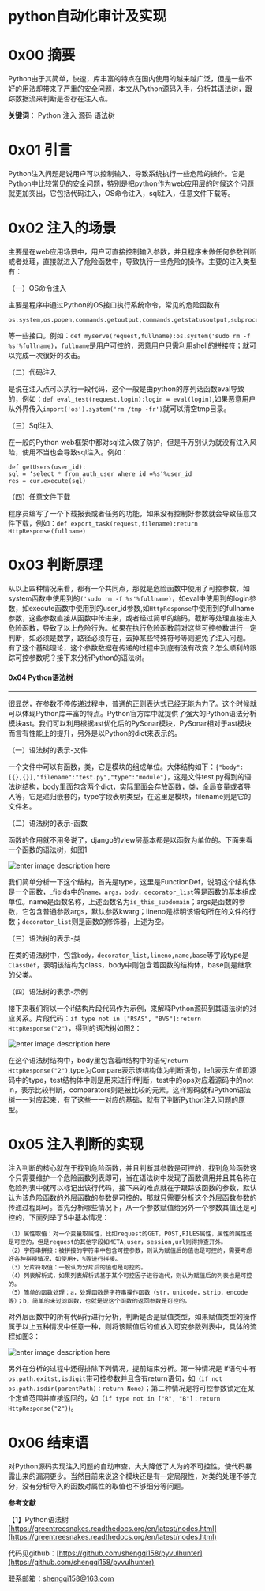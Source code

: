 # python自动化审计及实现

0x00 摘要
=====

Python由于其简单，快速，库丰富的特点在国内使用的越来越广泛，但是一些不好的用法却带来了严重的安全问题，本文从Python源码入手，分析其语法树，跟踪数据流来判断是否存在注入点。

**关键词**： Python 注入 源码 语法树

0x01 引言
=====

Python注入问题是说用户可以控制输入，导致系统执行一些危险的操作。它是Python中比较常见的安全问题，特别是把python作为web应用层的时候这个问题就更加突出，它包括代码注入，OS命令注入，sql注入，任意文件下载等。

0x02 注入的场景
=====

主要是在web应用场景中，用户可直接控制输入参数，并且程序未做任何参数判断或者处理，直接就进入了危险函数中，导致执行一些危险的操作。主要的注入类型有：

（一）OS命令注入

主要是程序中通过Python的OS接口执行系统命令，常见的危险函数有

```
os.system,os.popen,commands.getoutput,commands.getstatusoutput,subprocess

```

等一些接口。例如：`def myserve(request,fullname):os.system('sudo rm -f %s'%fullname)`，`fullname`是用户可控的，恶意用户只需利用shell的拼接符；就可以完成一次很好的攻击。

（二）代码注入

是说在注入点可以执行一段代码，这个一般是由python的序列话函数eval导致的，例如：`def eval_test(request,login):login = eval(login)`,如果恶意用户从外界传入`import('os').system('rm /tmp -fr')`就可以清空tmp目录。

（三）Sql注入

在一般的Python web框架中都对sql注入做了防护，但是千万别认为就没有注入风险，使用不当也会导致sql注入。例如：

```
def getUsers(user_id):
sql = ‘select * from auth_user where id =%s’%user_id
res = cur.execute(sql)

```

（四）任意文件下载

程序员编写了一个下载报表或者任务的功能，如果没有控制好参数就会导致任意文件下载，例如：`def export_task(request,filename):return HttpResponse(fullname)`

0x03 判断原理
=====

从以上四种情况来看，都有一个共同点，那就是危险函数中使用了可控参数，如system函数中使用到的`('sudo rm -f %s'%fullname)`，如eval中使用到的login参数，如execute函数中使用到的user_id参数,如`HttpResponse`中使用到的fullname参数，这些参数直接从函数中传进来，或者经过简单的编码，截断等处理直接进入危险函数，导致了以上危险行为。如果在执行危险函数前对这些可控参数进行一定判断，如必须是数字，路径必须存在，去掉某些特殊符号等则避免了注入问题。 有了这个基础理论，这个参数数据在传递的过程中到底有没有改变？怎么顺利的跟踪可控参数呢？接下来分析Python的语法树。

#### 0x04 Python语法树

* * *

很显然，在参数不停传递过程中，普通的正则表达式已经无能为力了。这个时候就可以体现Python库丰富的特点。Python官方库中就提供了强大的Python语法分析模块ast。我们可以利用根据ast优化后的PySonar模块，PySonar相对于ast模块而言有性能上的提升，另外是以Python的dict来表示的。

（一）语法树的表示-文件

一个文件中可以有函数，类，它是模块的组成单位。大体结构如下：`{"body":[{},{}],"filename":"test.py","type":"module"}`，这是文件test.py得到的语法树结构，body里面包含两个dict，实际里面会存放函数，类，全局变量或者导入等，它是递归嵌套的，type字段表明类型，在这里是模块，filename则是它的文件名。

（二）语法树的表示-函数

函数的作用就不用多说了，django的view层基本都是以函数为单位的。下面来看一个函数的语法树，如图1

![enter image description here](http://drops.javaweb.org/uploads/images/2ce20152ce332f846f6962b8185b4678d33d29fb.jpg)

我们简单分析一下这个结构，首先是type，这里是FunctionDef，说明这个结构体是一个函数，_fields中的`name，args，body，decorator_list`等是函数的基本组成单位。name是函数名称，上述函数名为`is_this_subdomain`；args是函数的参数，它包含普通参数args，默认参数kwarg；lineno是标明该语句所在的文件的行数；`decorator_list`则是函数的修饰器，上述为空。

（三）语法树的表示-类

在类的语法树中，包含`body，decorator_list,lineno,name,base`等字段type是`ClassDef`，表明该结构为class，body中则包含着函数的结构体，base则是继承的父类。

（四）语法树的表示-示例

接下来我们将以一个if结构片段代码作为示例，来解释Python源码到其语法树的对应关系。片段代码：`if type not in ["RSAS", "BVS"]:return HttpResponse("2")`，得到的语法树如图2：

![enter image description here](http://drops.javaweb.org/uploads/images/01a46448a6a5719b2ded6d1e35771c646ac6cc41.jpg)

在这个语法树结构中，body里包含着if结构中的语句`return HttpResponse("2")`,type为Compare表示该结构体为判断语句，left表示左值即源码中的type，test结构体中则是用来进行if判断，test中的ops对应着源码中的not in，表示比较判断，comparators则是被比较的元素。这样源码就和Python语法树一一对应起来，有了这些一一对应的基础，就有了判断Python注入问题的原型。

0x05 注入判断的实现
=====

注入判断的核心就在于找到危险函数，并且判断其参数是可控的，找到危险函数这个只需要维护一个危险函数列表即可，当在语法树中发现了函数调用并且其名称在危险列表中就可以标记出该行代码，接下来的难点就在于跟踪该函数的参数，默认认为该危险函数的外层函数的参数是可控的，那就只需要分析这个外层函数参数的传递过程即可。首先分析哪些情况下，从一个参数赋值给另外一个参数其值还是可控的，下面列举了5中基本情况：

```
（1）属性取值：对一个变量取属性，比如request的GET，POST,FILES属性，属性的属性还是可控的，但是request的其他字段如META,user，session,url则得排查开外。 
（2）字符串拼接：被拼接的字符串中包含可控参数，则认为赋值后的值也是可控的，需要考虑好各种拼接情况，如使用+，%等进行拼接。 
（3）分片符取值：一般认为分片后的值也是可控的。 
（4）列表解析式，如果列表解析式基于某个可控因子进行迭代，则认为赋值后的列表也是可控的。 
（5）简单的函数处理：a，处理函数是字符串操作函数（str，unicode，strip，encode等）；b，简单的未过滤函数，也就是说这个函数的返回参数是可控的。 

```

对外层函数中的所有代码行进行分析，判断是否是赋值类型，如果赋值类型的操作属于以上五种情况中任意一种，则将该赋值后的值放入可变参数列表中，具体的流程如图3：

![enter image description here](http://drops.javaweb.org/uploads/images/0f19e8766d336ce431030893dcdee62cabea767b.jpg)

另外在分析的过程中还得排除下列情况，提前结束分析。第一种情况是 if语句中有`os.path.exitst,isdigit`带可控参数并且含有return语句，如`（if not os.path.isdir(parentPath)：return None）`；第二种情况是将可控参数锁定在某个定值范围并直接返回的，如（`if type not in ["R", "B"]：return HttpResponse("2")`)。

0x06 结束语
=====

对Python源码实现注入问题的自动审查，大大降低了人为的不可控性，使代码暴露出来的漏洞更少。当然目前来说这个模块还是有一定局限性，对类的处理不够充分，没有分析导入的函数对属性的取值也不够细分等问题。

**参考文献**

【1】Python语法树[https://greentreesnakes.readthedocs.org/en/latest/nodes.html](https://greentreesnakes.readthedocs.org/en/latest/nodes.html)

代码见github：[https://github.com/shengqi158/pyvulhunter](https://github.com/shengqi158/pyvulhunter)

联系邮箱：shengqi158@163.com